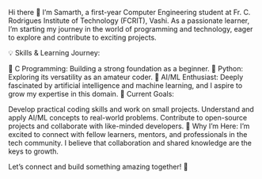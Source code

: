 
Hi there 👋
I’m Samarth, a first-year Computer Engineering student at Fr. C. Rodrigues Institute of Technology (FCRIT), Vashi. As a passionate learner, I’m starting my journey in the world of programming and technology, eager to explore and contribute to exciting projects.

💡 Skills & Learning Journey:

🌱 C Programming: Building a strong foundation as a beginner.
🐍 Python: Exploring its versatility as an amateur coder.
🤖 AI/ML Enthusiast: Deeply fascinated by artificial intelligence and machine learning, and I aspire to grow my expertise in this domain.
🎯 Current Goals:

Develop practical coding skills and work on small projects.
Understand and apply AI/ML concepts to real-world problems.
Contribute to open-source projects and collaborate with like-minded developers.
🌟 Why I’m Here:
I’m excited to connect with fellow learners, mentors, and professionals in the tech community. I believe that collaboration and shared knowledge are the keys to growth.

Let’s connect and build something amazing together! 🚀
<!---
SamarthKale/SamarthKale is a ✨ special ✨ repository because its `README.md` (this file) appears on your GitHub profile.
You can click the Preview link to take a look at your changes.
--->
